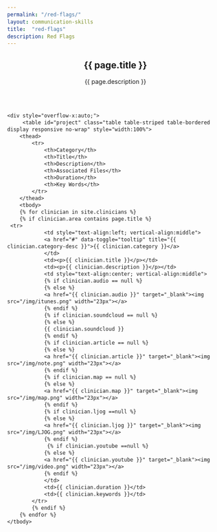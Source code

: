 ```yaml
---
permalink: "/red-flags/"
layout: communication-skills
title:  "red-flags"
description: Red Flags
---
```


<section id="action" class="responsive">
        <div class="vertical-center">
             <div class="container">
                <div class="row">
                    <div class="action take-tour">
                            <center><h1 class="title">{{ page.title }}</h1>
                            <p>{{ page.description }}</p></center>
                    </div>
                </div>
            </div>
        </div>
   </section>

<section id="clinician">
      <div class="container">
        <div class="row">
          <div class="col-lg-12">
<br>
<br>

  	<div style="overflow-x:auto;">	
         <table id="project" class="table table-striped table-bordered display responsive no-wrap" style="width:100%">
        <thead>
            <tr>
                <th>Category</th>
                <th>Title</th>
                <th>Description</th>
                <th>Associated Files</th>
                <th>Duration</th>
                <th>Key Words</th>
            </tr>
        </thead>
        <tbody>
        {% for clinician in site.clinicians %}
        {% if clinician.area contains page.title %}
     <tr>
                <td style="text-align:left; vertical-align:middle">
                <a href="#" data-toggle="tooltip" title="{{ clinician.category-desc }}">{{ clinician.category }}</a>
                </td>
                <td><p>{{ clinician.title }}</p></td>
                <td><p>{{ clinician.description }}</p></td>
                <td style="text-align:center; vertical-align:middle">
                {% if clinician.audio == null %}
                {% else %}
                <a href="{{ clinician.audio }}" target="_blank"><img src="/img/itunes.png" width="23px"></a>
                {% endif %}
                {% if clinician.soundcloud == null %}
                {% else %}
                {{ clinician.soundcloud }}
                {% endif %}
                {% if clinician.article == null %}
                {% else %}
                <a href="{{ clinician.article }}" target="_blank"><img src="/img/note.png" width="23px"></a>
                {% endif %}
                {% if clinician.map == null %}
                {% else %}
                <a href="{{ clinician.map }}" target="_blank"><img src="/img/map.png" width="23px"></a>
                {% endif %} 
                {% if clinician.ljog ==null %}
                {% else %}
                <a href="{{ clinician.ljog }}" target="_blank"><img src="/img/LJOG.png" width="23px"></a>
                {% endif %}
                 {% if clinician.youtube ==null %}
                {% else %}
                <a href="{{ clinician.youtube }}" target="_blank"><img src="/img/video.png" width="23px"></a>
                {% endif %}
                </td>
                <td>{{ clinician.duration }}</td>
                <td>{{ clinician.keywords }}</td>
            </tr>
            {% endif %}
        {% endfor %}
    </tbody>
</table>
</div>       
      </div>
	  </div>
	  </div>
    </section>

